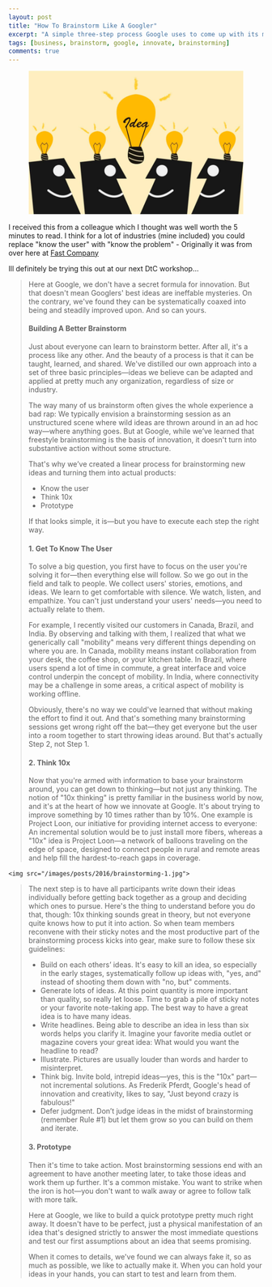 ```yaml
---
layout: post
title: "How To Brainstorm Like A Googler"
excerpt: "A simple three-step process Google uses to come up with its most innovative ideas"
tags: [business, brainstorm, google, innovate, brainstorming]
comments: true 
---
```

<figure>
	<img src="/images/posts/2016/brainstorming.jpg">
</figure>

I received this from a colleague which I thought was well worth the 5 minutes to read. I think for a lot of industries (mine included) you could replace "know the user" with "know the problem" - Originally it was from over here at [Fast Company](http://www.fastcompany.com/3061059/your-most-productive-self/how-to-brainstorm-like-a-googler)

Ill definitely be trying this out at our next DtC workshop...

> Here at Google, we don't have a secret formula for innovation. But that doesn't mean Googlers' best ideas are ineffable mysteries. On the contrary, we've found they can be systematically coaxed into being and steadily improved upon. And so can yours.
> 
> #### Building A Better Brainstorm
>  
> Just about everyone can learn to brainstorm better. After all, it's a process like any other. And the beauty of a process is that it can be taught, learned, and shared. We've distilled our own approach into a set of three basic principles—ideas we believe can be adapted and applied at pretty much any organization, regardless of size or industry.
> 
> The way many of us brainstorm often gives the whole experience a bad rap: We typically envision a brainstorming session as an unstructured scene where wild ideas are thrown around in an ad hoc way—where anything goes. But at Google, while we’ve learned that freestyle brainstorming is the basis of innovation, it doesn't turn into substantive action without some structure.
> 
> That's why we’ve created a linear process for brainstorming new ideas and turning them into actual products:
>
>  * Know the user
>  * Think 10x
>  * Prototype
> 
> If that looks simple, it is—but you have to execute each step the right way.
>
> #### 1. Get To Know The User
> To solve a big question, you first have to focus on the user you're solving it for—then everything else will follow. So we go out in the field and talk to people. We collect users' stories, emotions, and ideas. We learn to get comfortable with silence. We watch, listen, and empathize. You can't just understand your users' needs—you need to actually relate to them.
>
> For example, I recently visited our customers in Canada, Brazil, and India. By observing and talking with them, I realized that what we generically call "mobility" means very different things depending on where you are. In Canada, mobility means instant collaboration from your desk, the coffee shop, or your kitchen table. In Brazil, where users spend a lot of time in commute, a great interface and voice control underpin the concept of mobility. In India, where connectivity may be a challenge in some areas, a critical aspect of mobility is working offline.
>
> Obviously, there's no way we could've learned that without making the effort to find it out. And that's something many brainstorming sessions get wrong right off the bat—they get everyone but the user into a room together to start throwing ideas around. But that's actually Step 2, not Step 1.
>
> #### 2. Think 10x
> Now that you're armed with information to base your brainstorm around, you can get down to thinking—but not just any thinking. The notion of "10x thinking" is pretty familiar in the business world by now, and it's at the heart of how we innovate at Google. It's about trying to improve something by 10 times rather than by 10%. One example is Project Loon, our initiative for providing internet access to everyone: An incremental solution would be to just install more fibers, whereas a "10x" idea is Project Loon—a network of balloons traveling on the edge of space, designed to connect people in rural and remote areas and help fill the hardest-to-reach gaps in coverage.
>
> <figure>
	<img src="/images/posts/2016/brainstorming-1.jpg">
> </figure>
>
> The next step is to have all participants write down their ideas individually before getting back together as a group and deciding which ones to pursue. Here's the thing to understand before you do that, though: 10x thinking sounds great in theory, but not everyone quite knows how to put it into action. So when team members reconvene with their sticky notes and the most productive part of the brainstorming process kicks into gear, make sure to follow these six guidelines:
>
> * Build on each others’ ideas. It's easy to kill an idea, so especially in the early stages, systematically follow up ideas with, "yes, and" instead of shooting them down with "no, but" comments.
> * Generate lots of ideas. At this point quantity is more important than quality, so really let loose. Time to grab a pile of sticky notes or your favorite note-taking app. The best way to have a great idea is to have many ideas.
> * Write headlines. Being able to describe an idea in less than six words helps you clarify it. Imagine your favorite media outlet or magazine covers your great idea: What would you want the headline to read?
> * Illustrate. Pictures are usually louder than words and harder to misinterpret.
> * Think big. Invite bold, intrepid ideas—yes, this is the "10x" part—not incremental solutions. As Frederik Pferdt, Google's head of innovation and creativity, likes to say, "Just beyond crazy is fabulous!"
> * Defer judgment. Don’t judge ideas in the midst of brainstorming (remember Rule #1) but let them grow so you can build on them and iterate.
>
> #### 3. Prototype
> Then it's time to take action. Most brainstorming sessions end with an agreement to have another meeting later, to take those ideas and work them up further. It's a common mistake. You want to strike when the iron is hot—you don't want to walk away or agree to follow talk with more talk.
>
> Here at Google, we like to build a quick prototype pretty much right away. It doesn't have to be perfect, just a physical manifestation of an idea that's designed strictly to answer the most immediate questions and test our first assumptions about an idea that seems promising.
>
> When it comes to details, we've found we can always fake it, so as much as possible, we like to actually make it. When you can hold your ideas in your hands, you can start to test and learn from them.

